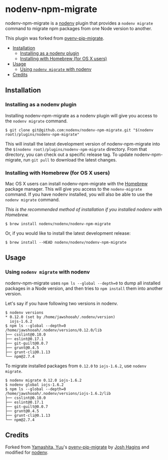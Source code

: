 # nodenv-npm-migrate

nodenv-npm-migrate is a [nodenv](https://github.com/nodenv/nodenv) plugin
that provides a `nodenv migrate` command to migrate npm packages from one Node
version to another.

This plugin was forked from
[pyenv-pip-migrate](https://github.com/yyuu/pyenv-pip-migrate).

<!-- toc -->

- [Installation](#installation)
  * [Installing as a nodenv plugin](#installing-as-a-nodenv-plugin)
  * [Installing with Homebrew (for OS X users)](#installing-with-homebrew-for-os-x-users)
- [Usage](#usage)
  * [Using `nodenv migrate` with nodenv](#using-nodenv-migrate-with-nodenv)
- [Credits](#credits)

<!-- tocstop -->

## Installation

### Installing as a nodenv plugin

Installing nodenv-npm-migrate as a nodenv plugin will give you access to the
`nodenv migrate` command.

    $ git clone git@github.com:nodenv/nodenv-npm-migrate.git "$(nodenv root)/plugins/nodenv-npm-migrate"

This will install the latest development version of nodenv-npm-migrate into
the `$(nodenv root)/plugins/nodenv-npm-migrate` directory. From that directory, you
can check out a specific release tag. To update nodenv-npm-migrate, run `git
pull` to download the latest changes.


### Installing with Homebrew (for OS X users)

Mac OS X users can install nodenv-npm-migrate with the
[Homebrew](http://brew.sh) package manager.
This will give you access to the `nodenv-migrate` command. If you have nodenv
installed, you will also be able to use the `nodenv migrate` command.

*This is the recommended method of installation if you installed nodenv
 with Homebrew.*

```
$ brew install nodenv/nodenv/nodenv-npm-migrate
```

Or, if you would like to install the latest development release:

```
$ brew install --HEAD nodenv/nodenv/nodenv-npm-migrate
```

## Usage

### Using `nodenv migrate` with nodenv

nodenv-npm-migrate uses `npm ls --global --depth=0` to dump all installed
packages in a Node version, and then tries to `npm install` them into another
version.

Let's say if you have following two versions in nodenv.

    $ nodenv versions
    * 0.12.0 (set by /home/jawshooah/.nodenv/version)
      iojs-1.6.2
    $ npm ls --global --depth=0
    /home/jawshooah/.nodenv/versions/0.12.0/lib
    ├── csslint@0.10.0
    ├── eslint@0.17.1
    ├── git-guilt@0.0.7
    ├── grunt@0.4.5
    ├── grunt-cli@0.1.13
    └── npm@2.7.4

To migrate installed packages from `0.12.0` to `iojs-1.6.2`, use `nodenv
migrate`.

    $ nodenv migrate 0.12.0 iojs-1.6.2
    $ nodenv global iojs-1.6.2
    $ npm ls --global --depth=0
    /home/jawshooah/.nodenv/versions/iojs-1.6.2/lib
    ├── csslint@0.10.0
    ├── eslint@0.17.1
    ├── git-guilt@0.0.7
    ├── grunt@0.4.5
    ├── grunt-cli@0.1.13
    └── npm@2.7.4

## Credits

Forked from [Yamashita, Yuu][yyuu]'s [pyenv-pip-migrate][] by [Josh Hagins][jawshooah] and modified for [nodenv][].

[yyuu]: https://github.com/yyuu
[pyenv-pip-migrate]: https://github.com/yyuu/pyenv-pip-migrate
[jawshooah]: https://github.com/jawshooah
[nodenv]: https://github.com/nodenv/nodenv

